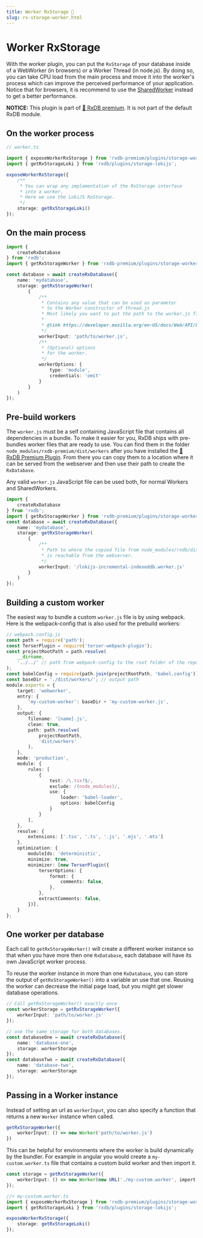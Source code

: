```yaml
---
title: Worker RxStorage 👑
slug: rx-storage-worker.html
---
```


# Worker RxStorage

With the worker plugin, you can put the `RxStorage` of your database inside of a WebWorker (in browsers) or a Worker Thread (in node.js). By doing so, you can take CPU load from the main process and move it into the worker's process which can improve the perceived performance of your application. Notice that for browsers, it is recommend to use the [SharedWorker](./rx-storage-shared-worker.md) instead to get a better performance.

**NOTICE:** This plugin is part of [👑 RxDB premium](/premium). It is not part of the default RxDB module.

## On the worker process

```ts
// worker.ts

import { exposeWorkerRxStorage } from 'rxdb-premium/plugins/storage-worker';
import { getRxStorageLoki } from 'rxdb/plugins/storage-lokijs';

exposeWorkerRxStorage({
    /**
     * You can wrap any implementation of the RxStorage interface
     * into a worker.
     * Here we use the LokiJS RxStorage.
     */
    storage: getRxStorageLoki()
});
```


## On the main process

```ts
import {
    createRxDatabase
} from 'rxdb';
import { getRxStorageWorker } from 'rxdb-premium/plugins/storage-worker';

const database = await createRxDatabase({
    name: 'mydatabase',
    storage: getRxStorageWorker(
        {
            /**
             * Contains any value that can be used as parameter
             * to the Worker constructor of thread.js
             * Most likely you want to put the path to the worker.js file in here.
             * 
             * @link https://developer.mozilla.org/en-US/docs/Web/API/Worker/Worker
             */
            workerInput: 'path/to/worker.js',
            /**
             * (Optional) options
             * for the worker.
             */
            workerOptions: {
                type: 'module',
                credentials: 'omit'
            }
        }
    )
});
```

## Pre-build workers

The `worker.js` must be a self containing JavaScript file that contains all dependencies in a bundle.
To make it easier for you, RxDB ships with pre-bundles worker files that are ready to use.
You can find them in the folder `node_modules/rxdb-premium/dist/workers` after you have installed the [👑 RxDB Premium Plugin](/premium). From there you can copy them to a location where it can be served from the webserver and then use their path to create the `RxDatabase`.

Any valid `worker.js` JavaScript file can be used both, for normal Workers and SharedWorkers.


```ts
import {
    createRxDatabase
} from 'rxdb';
import { getRxStorageWorker } from 'rxdb-premium/plugins/storage-worker';
const database = await createRxDatabase({
    name: 'mydatabase',
    storage: getRxStorageWorker(
        {
            /**
             * Path to where the copied file from node_modules/rxdb/dist/workers
             * is reachable from the webserver.
             */
            workerInput: '/lokijs-incremental-indexeddb.worker.js'
        }
    )
});
```

## Building a custom worker

The easiest way to bundle a custom `worker.js` file is by using webpack. Here is the webpack-config that is also used for the prebuild workers:

```ts
// webpack.config.js
const path = require('path');
const TerserPlugin = require('terser-webpack-plugin');
const projectRootPath = path.resolve(
    __dirname,
    '../../' // path from webpack-config to the root folder of the repo
);
const babelConfig = require(path.join(projectRootPath, 'babel.config'));
const baseDir = './dist/workers/'; // output path
module.exports = {
    target: 'webworker',
    entry: {
        'my-custom-worker': baseDir + 'my-custom-worker.js',
    },
    output: {
        filename: '[name].js',
        clean: true,
        path: path.resolve(
            projectRootPath,
            'dist/workers'
        ),
    },
    mode: 'production',
    module: {
        rules: [
            {
                test: /\.tsx?$/,
                exclude: /(node_modules)/,
                use: {
                    loader: 'babel-loader',
                    options: babelConfig
                }
            }
        ],
    },
    resolve: {
        extensions: ['.tsx', '.ts', '.js', '.mjs', '.mts']
    },
    optimization: {
        moduleIds: 'deterministic',
        minimize: true,
        minimizer: [new TerserPlugin({
            terserOptions: {
                format: {
                    comments: false,
                },
            },
            extractComments: false,
        })],
    }
};
```

## One worker per database

Each call to `getRxStorageWorker()` will create a different worker instance so that when you have more then one `RxDatabase`, each database will have its own JavaScript worker process.

To reuse the worker instance in more than one `RxDatabase`, you can store the output of `getRxStorageWorker()` into a variable an use that one. Reusing the worker can decrease the initial page load, but you might get slower database operations.

```ts
// Call getRxStorageWorker() exactly once
const workerStorage = getRxStorageWorker({
    workerInput: 'path/to/worker.js'
});

// use the same storage for both databases.
const databaseOne = await createRxDatabase({
    name: 'database-one',
    storage: workerStorage
});
const databaseTwo = await createRxDatabase({
    name: 'database-two',
    storage: workerStorage
});

```


## Passing in a Worker instance

Instead of setting an url as `workerInput`, you can also specify a function that returns a new `Worker` instance when called.

```ts
getRxStorageWorker({
    workerInput: () => new Worker('path/to/worker.js')
})
```

This can be helpful for environments where the worker is build dynamically by the bundler. For example in angular you would create a `my-custom.worker.ts` file that contains a custom build worker and then import it. 

```ts
const storage = getRxStorageWorker({
    workerInput: () => new Worker(new URL('./my-custom.worker', import.meta.url)),
});
```

```ts
//> my-custom.worker.ts
import { exposeWorkerRxStorage } from 'rxdb-premium/plugins/storage-worker';
import { getRxStorageLoki } from 'rxdb/plugins/storage-lokijs';

exposeWorkerRxStorage({
    storage: getRxStorageLoki()
});
```
